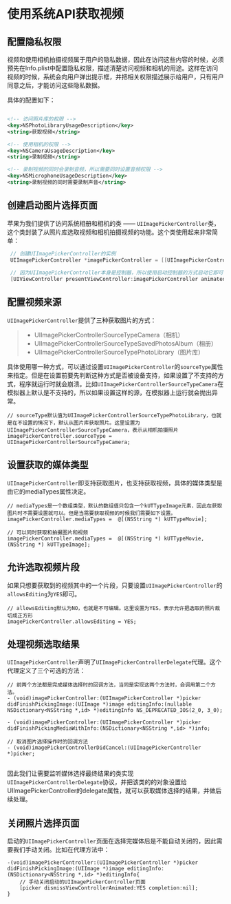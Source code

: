 # 使用系统API获取视频

## 配置隐私权限
视频和使用相机拍摄视频属于用户的隐私数据，因此在访问这些内容的时候，必须预先在Info.plist中配置隐私权限，描述清楚访问视频和相机的用途。这样在访问视频的时候，系统会向用户弹出提示框，并把相关权限描述展示给用户，只有用户同意之后，才能访问这些隐私数据。

具体的配置如下：

```xml

<!-- 访问照片库的权限 -->
<key>NSPhotoLibraryUsageDescription</key>
<string>获取视频</string>

<!-- 使用相机的权限 -->
<key>NSCameraUsageDescription</key>
<string>录制视频</string>

<!-- 录制视频的同时会录制音频，所以需要同时设置音频权限 -->
<key>NSMicrophoneUsageDescription</key>
<string>录制视频的同时需要录制声音</string>

```

## 创建启动图片选择页面
苹果为我们提供了访问系统相册和相机的类 —— `UIImagePickerController`类，这个类封装了从照片库选取视频和相机拍摄视频的功能。这个类使用起来非常简单：

```objective-c
 // 创建UIImagePickerController的实例
 UIImagePickerController *imagePickerController = [[UIImagePickerController alloc] init];
 
 // 因为UIImagePickerController本身是控制器，所以使用启动控制器的方式启动它即可
 [UIViewController presentViewController:imagePickerController animated:YES completion:nil];
```
## 配置视频来源
`UIImagePickerController`提供了三种获取图片的方式：
> * UIImagePickerControllerSourceTypeCamera（相机）
> * UIImagePickerControllerSourceTypeSavedPhotosAlbum（相册）
> * UIImagePickerControllerSourceTypePhotoLibrary（图片库）

具体使用哪一种方式，可以通过设置`UIImagePickerController`的`sourceType`属性来指定。但是在设置前要先判断这种方式是否被设备支持，如果设置了不支持的方式，程序就运行时就会崩溃。比如`UIImagePickerControllerSourceTypeCamera`在模拟器上默认是不支持的，所以如果设置这样的源，在模拟器上运行就会抛出异常。


```
// sourceType默认值为UIImagePickerControllerSourceTypePhotoLibrary，也就是在不设置的情况下，默认从图片库获取照片。这里设置为UIImagePickerControllerSourceTypeCamera，表示从相机拍摄照片
imagePickerController.sourceType = UIImagePickerControllerSourceTypeCamera;
```
## 设置获取的媒体类型
`UIImagePickerController`即支持获取图片，也支持获取视频，具体的媒体类型是由它的mediaTypes属性决定。

```
// mediaTypes是一个数组类型，默认的数组值只包含一个kUTTypeImage元素，因此在获取图片时不需要设置就可以。但是当需要获取视频的时候我们需要如下设置。
imagePickerController.mediaTypes =  @[(NSString *) kUTTypeMovie];

// 可以同时获取和拍摄图片和视频
imagePickerController.mediaTypes =  @[(NSString *) kUTTypeMovie, (NSString *) kUTTypeImage];
```

## 允许选取视频片段
如果只想要获取到的视频其中的一个片段，只要设置`UIImagePickerController`的`allowsEditing`为`YES`即可。

```
// allowsEditing默认为NO，也就是不可编辑。这里设置为YES，表示允许把选取的照片裁切成正方形
imagePickerController.allowsEditing = YES;
```
## 处理视频选取结果
`UIImagePickerController`声明了`UIImagePickerControllerDelegate`代理。这个代理定义了三个可选的方法：

```
// 前两个方法都是完成媒体选择时的回调方法，当同是实现这两个方法时，会调用第二个方法。
- (void)imagePickerController:(UIImagePickerController *)picker didFinishPickingImage:(UIImage *)image editingInfo:(nullable NSDictionary<NSString *,id> *)editingInfo NS_DEPRECATED_IOS(2_0, 3_0);

- (void)imagePickerController:(UIImagePickerController *)picker didFinishPickingMediaWithInfo:(NSDictionary<NSString *,id> *)info;

// 取消图片选择操作时的回调方法
- (void)imagePickerControllerDidCancel:(UIImagePickerController *)picker;


```
因此我们让需要监听媒体选择最终结果的类实现`UIImagePickerControllerDelegate`协议，并把该类的的对象设置给UIImagePickerController的delegate属性，就可以获取媒体选择的结果，并做后续处理。

## 关闭照片选择页面
启动的`UIImagePickerController`页面在选择完媒体后是不能自动关闭的，因此需要我们手动关闭。比如在代理方法中：

```
-(void)imagePickerController:(UIImagePickerController *)picker didFinishPickingImage:(UIImage *)image editingInfo:(NSDictionary<NSString *,id> *)editingInfo{
    // 手动关闭启动的UIImagePickerController页面
    [picker dismissViewControllerAnimated:YES completion:nil];
}
```












